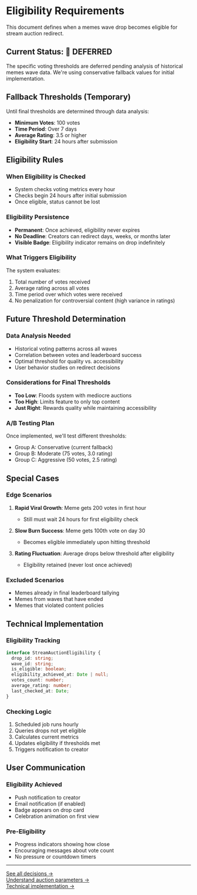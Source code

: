 # Eligibility Requirements

This document defines when a memes wave drop becomes eligible for stream auction redirect.

## Current Status: 🔄 DEFERRED

The specific voting thresholds are deferred pending analysis of historical memes wave data. We're using conservative fallback values for initial implementation.

## Fallback Thresholds (Temporary)

Until final thresholds are determined through data analysis:

- **Minimum Votes**: 100 votes
- **Time Period**: Over 7 days  
- **Average Rating**: 3.5 or higher
- **Eligibility Start**: 24 hours after submission

## Eligibility Rules

### When Eligibility is Checked
- System checks voting metrics every hour
- Checks begin 24 hours after initial submission
- Once eligible, status cannot be lost

### Eligibility Persistence
- **Permanent**: Once achieved, eligibility never expires
- **No Deadline**: Creators can redirect days, weeks, or months later
- **Visible Badge**: Eligibility indicator remains on drop indefinitely

### What Triggers Eligibility
The system evaluates:
1. Total number of votes received
2. Average rating across all votes
3. Time period over which votes were received
4. No penalization for controversial content (high variance in ratings)

## Future Threshold Determination

### Data Analysis Needed
- Historical voting patterns across all waves
- Correlation between votes and leaderboard success
- Optimal threshold for quality vs. accessibility
- User behavior studies on redirect decisions

### Considerations for Final Thresholds
- **Too Low**: Floods system with mediocre auctions
- **Too High**: Limits feature to only top content
- **Just Right**: Rewards quality while maintaining accessibility

### A/B Testing Plan
Once implemented, we'll test different thresholds:
- Group A: Conservative (current fallback)
- Group B: Moderate (75 votes, 3.0 rating)
- Group C: Aggressive (50 votes, 2.5 rating)

## Special Cases

### Edge Scenarios
1. **Rapid Viral Growth**: Meme gets 200 votes in first hour
   - Still must wait 24 hours for first eligibility check
   
2. **Slow Burn Success**: Meme gets 100th vote on day 30
   - Becomes eligible immediately upon hitting threshold

3. **Rating Fluctuation**: Average drops below threshold after eligibility
   - Eligibility retained (never lost once achieved)

### Excluded Scenarios
- Memes already in final leaderboard tallying
- Memes from waves that have ended
- Memes that violated content policies

## Technical Implementation

### Eligibility Tracking
```typescript
interface StreamAuctionEligibility {
  drop_id: string;
  wave_id: string;
  is_eligible: boolean;
  eligibility_achieved_at: Date | null;
  votes_count: number;
  average_rating: number;
  last_checked_at: Date;
}
```

### Checking Logic
1. Scheduled job runs hourly
2. Queries drops not yet eligible
3. Calculates current metrics
4. Updates eligibility if thresholds met
5. Triggers notification to creator

## User Communication

### Eligibility Achieved
- Push notification to creator
- Email notification (if enabled)
- Badge appears on drop card
- Celebration animation on first view

### Pre-Eligibility
- Progress indicators showing how close
- Encouraging messages about vote count
- No pressure or countdown timers

---

[See all decisions →](decisions.md)  
[Understand auction parameters →](auction-parameters.md)  
[Technical implementation →](../04-technical/database/schema.md#eligibility-tracking)